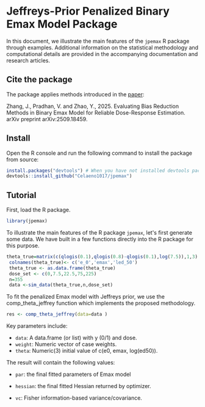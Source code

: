 # Jeffreys-Prior Penalized Binary Emax Model Package

In this document, we illustrate the main features of the `jpemax` R package through examples. Additional information on the statistical methodology and computational details are provided in the accompanying documentation and research articles.

## Cite the package

The package applies methods introduced in the [paper](https://arxiv.org/abs/2509.18459):

Zhang, J., Pradhan, V. and Zhao, Y., 2025. Evaluating Bias Reduction Methods in Binary Emax Model for Reliable Dose-Response Estimation. arXiv preprint arXiv:2509.18459.


## Install

Open the R console and run the following command to install the package from source:

```r
install.packages("devtools") # When you have not installed devtools package
devtools::install_github("Celaeno1017/jpemax")
```

## Tutorial

First, load the R package.

```r
library(jpemax)
```

To illustrate the main features of the R package `jpemax`, let's first generate some data. We have built in a few functions directly into the R package for this purpose.

```r
theta_true=matrix(c(qlogis(0.1),qlogis(0.8)-qlogis(0.1),log(7.5)),1,3)
 colnames(theta_true)<- c('e_0','emax','led_50')
 theta_true <- as.data.frame(theta_true)
 dose_set <- c(0,7.5,22.5,75,225)
 n=355
 data <-sim_data(theta_true,n,dose_set)
```

To fit the penalized Emax model with Jeffreys prior, we use the comp_theta_jeffrey function which implements the proposed methodology.

```r
res <- comp_theta_jeffrey(data=data )
```
Key parameters include:
- `data`: A data.frame (or list) with y (0/1) and dose.
- `weight`: Numeric vector of case weights.
- `theta`: Numeric(3) initial value of c(e0, emax, log(ed50)).
  
The result will contain the following values:
- `par`:	the final fitted parameters of Emax model

- `hessian`:	the final fitted Hessian returned by optimizer.

- `vc`: Fisher information-based variance/covariance.
